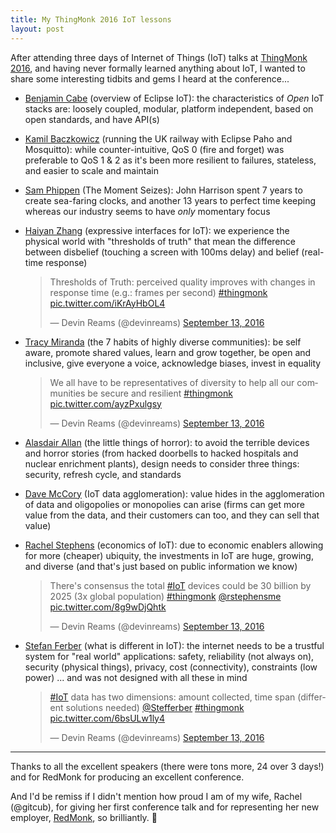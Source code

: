 ```yaml
---
title: My ThingMonk 2016 IoT lessons
layout: post
---
```


After attending three days of Internet of Things (IoT) talks at [ThingMonk 2016](http://thingmonk.com), and having never formally learned anything about IoT, I wanted to share some interesting tidbits and gems I heard at the conference...

- [Benjamin Cabe](http://twitter.com/kartben) (overview of Eclipse IoT): the characteristics of _Open_ IoT stacks are: loosely coupled, modular, platform independent, based on open standards, and have API(s)

- [Kamil Baczkowicz](http://twitter.com/kamilfb84) (running the UK railway with Eclipse Paho and Mosquitto): while counter-intuitive, QoS 0 (fire and forget) was preferable to QoS 1 & 2 as it's been more resilient to failures, stateless, and easier to scale and maintain

- [Sam Phippen](http://twitter.com/samphippen) (The Moment Seizes): John Harrison spent 7 years to create sea-faring clocks, and another 13 years to perfect time keeping whereas our industry seems to have _only_ momentary focus

- [Haiyan Zhang](http://twitter.com/haiyan) (expressive interfaces for IoT): we experience the physical world with "thresholds of truth" that mean the difference between disbelief (touching a screen with 100ms delay) and belief (real-time response)

  <blockquote class="twitter-tweet" data-lang="en"><p lang="en" dir="ltr">Thresholds of Truth: perceived quality improves with changes in response time (e.g.: frames per second) <a href="https://twitter.com/hashtag/thingmonk?src=hash">#thingmonk</a> <a href="https://t.co/iKrAyHbOL4">pic.twitter.com/iKrAyHbOL4</a></p>&mdash; Devin Reams (@devinreams) <a href="https://twitter.com/devinreams/status/775628855897972736">September 13, 2016</a></blockquote> <script async src="//platform.twitter.com/widgets.js" charset="utf-8"></script>

- [Tracy Miranda](http://twitter.com/tracymiranda) (the 7 habits of highly diverse communities): be self aware, promote shared values, learn and grow together, be open and inclusive, give everyone a voice, acknowledge biases, invest in equality

  <blockquote class="twitter-tweet" data-lang="en"><p lang="en" dir="ltr">We all have to be representatives of diversity to help all our communities be secure and resilient <a href="https://twitter.com/hashtag/thingmonk?src=hash">#thingmonk</a> <a href="https://t.co/ayzPxulgsy">pic.twitter.com/ayzPxulgsy</a></p>&mdash; Devin Reams (@devinreams) <a href="https://twitter.com/devinreams/status/775634641357197312">September 13, 2016</a></blockquote> <script async src="//platform.twitter.com/widgets.js" charset="utf-8"></script>

- [Alasdair Allan](http://twitter.com/aallan) (the little things of horror): to avoid the terrible devices and horror stories (from hacked doorbells to hacked hospitals and nuclear enrichment plants), design needs to consider three things: security, refresh cycle, and standards

- [Dave McCory](http://twitter.com/mccrory) (IoT data agglomeration): value hides in the agglomeration of data and oligopolies or monopolies can arise (firms can get more value from the data, and their customers can too, and they can sell that value)

- [Rachel Stephens](https://twitter.com/rstephensme) (economics of IoT): due to economic enablers allowing for more (cheaper) ubiquity, the investments in IoT are huge, growing, and diverse (and that's just based on public information we know)

  <blockquote class="twitter-tweet" data-lang="en"><p lang="en" dir="ltr">There&#39;s consensus the total <a href="https://twitter.com/hashtag/IoT?src=hash">#IoT</a> devices could be 30 billion by 2025 (3x global population) <a href="https://twitter.com/hashtag/thingmonk?src=hash">#thingmonk</a> <a href="https://twitter.com/rstephensme">@rstephensme</a> <a href="https://t.co/8g9wDjQhtk">pic.twitter.com/8g9wDjQhtk</a></p>&mdash; Devin Reams (@devinreams) <a href="https://twitter.com/devinreams/status/775705292982091776">September 13, 2016</a></blockquote> <script async src="//platform.twitter.com/widgets.js" charset="utf-8"></script>

- [Stefan Ferber](http://twitter.com/Stefferber) (what is different in IoT): the internet needs to be a trustful system for "real world" applications: safety, reliability (not always on), security (physical things), privacy, cost (connectivity), constraints (low power) ... and was not designed with all these in mind

  <blockquote class="twitter-tweet" data-lang="en"><p lang="en" dir="ltr"><a href="https://twitter.com/hashtag/IoT?src=hash">#IoT</a> data has two dimensions: amount collected, time span (different solutions needed) <a href="https://twitter.com/Stefferber">@Stefferber</a> <a href="https://twitter.com/hashtag/thingmonk?src=hash">#thingmonk</a> <a href="https://t.co/6bsULw1ly4">pic.twitter.com/6bsULw1ly4</a></p>&mdash; Devin Reams (@devinreams) <a href="https://twitter.com/devinreams/status/775720392530989056">September 13, 2016</a></blockquote> <script async src="//platform.twitter.com/widgets.js" charset="utf-8"></script>

---

Thanks to all the excellent speakers (there were tons more, 24 over 3 days!) and for RedMonk for producing an excellent conference.


And I'd be remiss if I didn't mention how proud I am of my wife, Rachel (@gitcub), for giving her first conference talk and for representing her new employer, [RedMonk](http://redmonk.com), so brilliantly. :clap:
